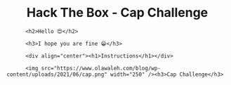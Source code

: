 <html>
  <body>
          <div align="center"><img src="https://i.ytimg.com/vi/_pjICT3pdNw/maxresdefault.jpg" width="500" style="display:none;" /><br><h1>Hack The Box - Cap Challenge</h1></div>

          <h2>Hello 😍</h2>

          <h3>I hope you are fine 😁</h3>

          <div align="center"><h1>Instructions</h1></div>

          <img src="https://www.olawaleh.com/blog/wp-content/uploads/2021/06/cap.png" width="250" /><h3>Cap Challenge</h3>

  </body>
</html>

